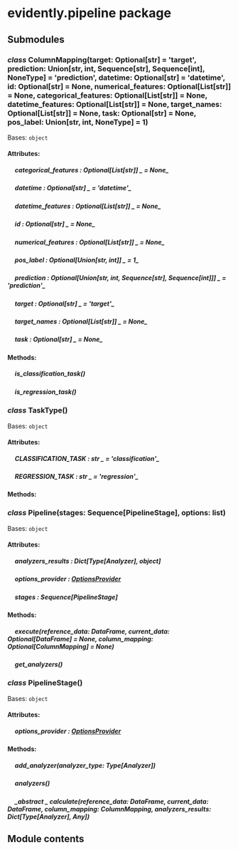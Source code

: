 # evidently.pipeline package

## Submodules


### _class_ ColumnMapping(target: Optional[str] = 'target', prediction: Union[str, int, Sequence[str], Sequence[int], NoneType] = 'prediction', datetime: Optional[str] = 'datetime', id: Optional[str] = None, numerical_features: Optional[List[str]] = None, categorical_features: Optional[List[str]] = None, datetime_features: Optional[List[str]] = None, target_names: Optional[List[str]] = None, task: Optional[str] = None, pos_label: Union[str, int, NoneType] = 1)
Bases: `object`

#### Attributes: 

##### &nbsp;&nbsp;&nbsp;&nbsp; categorical_features _: Optional[List[str]]_ _ = None_ 

##### &nbsp;&nbsp;&nbsp;&nbsp; datetime _: Optional[str]_ _ = 'datetime'_ 

##### &nbsp;&nbsp;&nbsp;&nbsp; datetime_features _: Optional[List[str]]_ _ = None_ 

##### &nbsp;&nbsp;&nbsp;&nbsp; id _: Optional[str]_ _ = None_ 

##### &nbsp;&nbsp;&nbsp;&nbsp; numerical_features _: Optional[List[str]]_ _ = None_ 

##### &nbsp;&nbsp;&nbsp;&nbsp; pos_label _: Optional[Union[str, int]]_ _ = 1_ 

##### &nbsp;&nbsp;&nbsp;&nbsp; prediction _: Optional[Union[str, int, Sequence[str], Sequence[int]]]_ _ = 'prediction'_ 

##### &nbsp;&nbsp;&nbsp;&nbsp; target _: Optional[str]_ _ = 'target'_ 

##### &nbsp;&nbsp;&nbsp;&nbsp; target_names _: Optional[List[str]]_ _ = None_ 

##### &nbsp;&nbsp;&nbsp;&nbsp; task _: Optional[str]_ _ = None_ 

#### Methods: 

##### &nbsp;&nbsp;&nbsp;&nbsp; is_classification_task()

##### &nbsp;&nbsp;&nbsp;&nbsp; is_regression_task()

### _class_ TaskType()
Bases: `object`

#### Attributes: 

##### &nbsp;&nbsp;&nbsp;&nbsp; CLASSIFICATION_TASK _: str_ _ = 'classification'_ 

##### &nbsp;&nbsp;&nbsp;&nbsp; REGRESSION_TASK _: str_ _ = 'regression'_ 

#### Methods: 

### _class_ Pipeline(stages: Sequence[PipelineStage], options: list)
Bases: `object`

#### Attributes: 

##### &nbsp;&nbsp;&nbsp;&nbsp; analyzers_results _: Dict[Type[Analyzer], object]_ 

##### &nbsp;&nbsp;&nbsp;&nbsp; options_provider _: [OptionsProvider](evidently.options.md#evidently.options.OptionsProvider)_ 

##### &nbsp;&nbsp;&nbsp;&nbsp; stages _: Sequence[PipelineStage]_ 

#### Methods: 

##### &nbsp;&nbsp;&nbsp;&nbsp; execute(reference_data: DataFrame, current_data: Optional[DataFrame] = None, column_mapping: Optional[ColumnMapping] = None)

##### &nbsp;&nbsp;&nbsp;&nbsp; get_analyzers()

### _class_ PipelineStage()
Bases: `object`

#### Attributes: 

##### &nbsp;&nbsp;&nbsp;&nbsp; options_provider _: [OptionsProvider](evidently.options.md#evidently.options.OptionsProvider)_ 

#### Methods: 

##### &nbsp;&nbsp;&nbsp;&nbsp; add_analyzer(analyzer_type: Type[Analyzer])

##### &nbsp;&nbsp;&nbsp;&nbsp; analyzers()

##### &nbsp;&nbsp;&nbsp;&nbsp; _abstract _ calculate(reference_data: DataFrame, current_data: DataFrame, column_mapping: ColumnMapping, analyzers_results: Dict[Type[Analyzer], Any])
## Module contents
